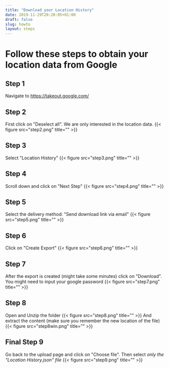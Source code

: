 ```yaml
---
title: "Download your Location History"
date: 2019-11-29T20:28:05+01:00
draft: false
slug: howto
layout: steps
---
```


# Follow these steps to obtain your location data from Google

## Step 1
Navigate to https://takeout.google.com/

## Step 2
First click on "Deselect all". We are only interested in the location data.
{{< figure src="step2.png" title="" >}}

## Step 3
Select "Location History"
{{< figure src="step3.png" title="" >}}

## Step 4
Scroll down and click on "Next Step"
{{< figure src="step4.png" title="" >}}

## Step 5
Select the delivery method: "Send download link via email"
{{< figure src="step5.png" title="" >}}

## Step 6
Click on "Create Export"
{{< figure src="step6.png" title="" >}}

## Step 7
After the export is created (might take some minutes) click on "Download". You might need to input your google password
{{< figure src="step7.png" title="" >}}

## Step 8
Open and Unzip the folder
{{< figure src="step8.png" title="" >}}
And extract the content (make sure you remember the new location of the file)
{{< figure src="step8win.png" title="" >}}

## Final Step 9
Go back to the upload page and click on "Choose file". Then select *only the "Location History.json" file*
{{< figure src="step9.png" title="" >}}